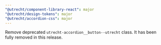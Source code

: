 ```yaml
---
"@utrecht/component-library-react": major
"@utrecht/design-tokens": major
"@utrecht/accordion-css": major
---
```


Remove deprecated `utrecht-accordion__button--utrecht` class. It has been fully removed in this release.
